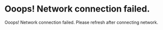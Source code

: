 # Ooops! Network connection failed.
Ooops! Network connection failed.
Please refresh after connecting network.

